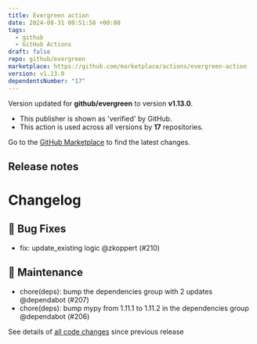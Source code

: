 ```yaml
---
title: Evergreen action
date: 2024-08-31 00:51:58 +00:00
tags:
  - github
  - GitHub Actions
draft: false
repo: github/evergreen
marketplace: https://github.com/marketplace/actions/evergreen-action
version: v1.13.0
dependentsNumber: "17"
---
```



Version updated for **github/evergreen** to version **v1.13.0**.
- This publisher is shown as 'verified' by GitHub.
- This action is used across all versions by **17** repositories.

Go to the [GitHub Marketplace](https://github.com/marketplace/actions/evergreen-action) to find the latest changes.

## Release notes

# Changelog
## 🐛 Bug Fixes

- fix: update_existing logic @zkoppert (#210)

## 🧰 Maintenance

- chore(deps): bump the dependencies group with 2 updates @dependabot (#207)
- chore(deps): bump mypy from 1.11.1 to 1.11.2 in the dependencies group @dependabot (#206)

See details of [all code changes](https://github.com/github/evergreen/compare/v1.12.0...v1.13.0) since previous release

